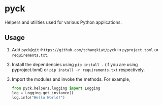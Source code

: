 # pyck

Helpers and utilities used for various Python applications.

## Usage

1.  Add `pyck@git+https://github.com/tchangkiat/pyck` in `pyproject.toml` or `requirements.txt`.

2.  Install the dependencies using `pip install .` (if you are using pyproject.toml) or `pip install -r requirements.txt` respectively.

3.  Import the modules and invoke the methods. For example,

    ```python
    from pyck.helpers.logging import Logging
    log = Logging.get_instance()
    log.info("Hello World!")
    ```
